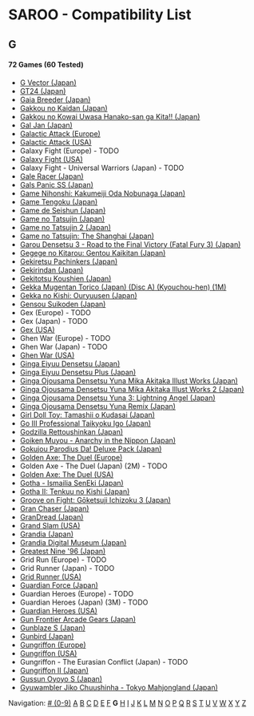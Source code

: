 # SAROO - Compatibility List

## G

#### 72 Games (60 Tested)

- [G Vector (Japan)](../../../Regions/Retails/Japan/T-30603G/01/README.md)
- [GT24 (Japan)](../../../Regions/Retails/Japan/T-5714G/01/README.md)
- [Gaia Breeder (Japan)](../../../Regions/Retails/Japan/T-34801G/01/README.md)
- [Gakkou no Kaidan (Japan)](../../../Regions/Retails/Japan/GS-9026/01/README.md)
- [Gakkou no Kowai Uwasa Hanako-san ga Kita!! (Japan)](../../../Regions/Retails/Japan/T-1205G/01/README.md)
- [Gal Jan (Japan)](../../../Regions/Retails/Japan/T-29101G/01/README.md)
- [Galactic Attack (Europe)](../../../Regions/Retails/Europe/T-8116H-50/01/README.md)
- [Galactic Attack (USA)](../../../Regions/Retails/USA/T-8116H/01/README.md)
- Galaxy Fight (Europe) - TODO
- [Galaxy Fight (USA)](../../../Regions/Retails/USA/T-1504H/01/README.md)
- Galaxy Fight - Universal Warriors (Japan) - TODO
- [Gale Racer (Japan)](../../../Regions/Retails/Japan/GS-9003/01/README.md)
- [Gals Panic SS (Japan)](../../../Regions/Retails/Japan/T-29002G/01/README.md)
- [Game Nihonshi: Kakumeiji Oda Nobunaga (Japan)](../../../Regions/Retails/Japan/T-7633G/01/README.md)
- [Game Tengoku (Japan)](../../../Regions/Retails/Japan/T-5712G/01/README.md)
- [Game de Seishun (Japan)](../../../Regions/Retails/Japan/T-19711G/01/README.md)
- [Game no Tatsujin (Japan)](../../../Regions/Retails/Japan/T-1502G/01/README.md)
- [Game no Tatsujin 2 (Japan)](../../../Regions/Retails/Japan/T-1509G/01/README.md)
- [Game no Tatsujin: The Shanghai (Japan)](../../../Regions/Retails/Japan/T-1506G/01/README.md)
- [Garou Densetsu 3 - Road to the Final Victory (Fatal Fury 3) (Japan)](../../../Regions/Retails/Japan/T-3102G/01/README.md)
- [Gegege no Kitarou: Gentou Kaikitan (Japan)](../../../Regions/Retails/Japan/T-13310G/01/README.md)
- [Gekiretsu Pachinkers (Japan)](../../../Regions/Retails/Japan/T-29601G/01/README.md)
- [Gekirindan (Japan)](../../../Regions/Retails/Japan/T-7008G/01/README.md)
- [Gekitotsu Koushien (Japan)](../../../Regions/Retails/Japan/T-6701G/01/README.md)
- [Gekka Mugentan Torico (Japan) (Disc A) (Kyouchou-hen) (1M)](../../../Regions/Retails/Japan/GS-9056/01/README.md)
- [Gekka no Kishi: Ouryuusen (Japan)](../../../Regions/Retails/Japan/T-20606G/01/README.md)
- [Gensou Suikoden (Japan)](../../../Regions/Retails/Japan/T-9525G/01/README.md)
- Gex (Europe) - TODO
- Gex (Japan) - TODO
- [Gex (USA)](../../../Regions/Retails/USA/T-15904H/01/README.md)
- Ghen War (Europe) - TODO
- Ghen War (Japan) - TODO
- [Ghen War (USA)](../../../Regions/Retails/USA/MK-81001/01/README.md)
- [Ginga Eiyuu Densetsu (Japan)](../../../Regions/Retails/Japan/T-22301G/01/README.md)
- [Ginga Eiyuu Densetsu Plus (Japan)](../../../Regions/Retails/Japan/T-22303G/01/README.md)
- [Ginga Ojousama Densetsu Yuna Mika Akitaka Illust Works (Japan)](../../../Regions/Retails/Japan/T-14308G/01/README.md)
- [Ginga Ojousama Densetsu Yuna Mika Akitaka Illust Works 2 (Japan)](../../../Regions/Retails/Japan/T-14323G/01/README.md)
- [Ginga Ojousama Densetsu Yuna 3: Lightning Angel (Japan)](../../../Regions/Retails/Japan/T-14311G/01/README.md)
- [Ginga Ojousama Densetsu Yuna Remix (Japan)](../../../Regions/Retails/Japan/T-14307G/01/README.md)
- [Girl Doll Toy: Tamashii o Kudasai (Japan)](../../../Regions/Retails/Japan/T-37002G/01/README.md)
- [Go III Professional Taikyoku Igo (Japan)](../../../Regions/Retails/Japan/T-29003G/01/README.md)
- [Godzilla Rettoushinkan (Japan)](../../../Regions/Retails/Japan/GS-9050/01/README.md)
- [Goiken Muyou - Anarchy in the Nippon (Japan)](../../../Regions/Retails/Japan/T-28902G/01/README.md)
- [Gokujou Parodius Da! Deluxe Pack (Japan)](../../../Regions/Retails/Japan/T-9501G/01/README.md)
- [Golden Axe: The Duel (Europe)](../../../Regions/Retails/Europe/MK-81045/01/README.md)
- Golden Axe - The Duel (Japan) (2M) - TODO
- [Golden Axe: The Duel (USA)](../../../Regions/Retails/USA/MK-81045/01/README.md)
- [Gotha - Ismailia SenEki (Japan)](../../../Regions/Retails/Japan/GS-9009/01/README.md)
- [Gotha II: Tenkuu no Kishi (Japan)](../../../Regions/Retails/Japan/T-7608G/01/README.md)
- [Groove on Fight: Gōketsuji Ichizoku 3 (Japan)](../../../Regions/Retails/Japan/T-14411G/01/README.md)
- [Gran Chaser (Japan)](../../../Regions/Retails/Japan/GS-9022/01/README.md)
- [GranDread (Japan)](../../../Regions/Retails/Japan/T-20603G/01/README.md)
- [Grand Slam (USA)](../../../Regions/Retails/USA/T-07004H/01/README.md)
- [Grandia (Japan)](../../../Regions/Retails/Japan/T-4507G/01/README.md)
- [Grandia Digital Museum (Japan)](../../../Regions/Retails/Japan/T-4512G/01/README.md)
- [Greatest Nine '96 (Japan)](../../../Regions/Retails/Japan/GS-9086/01/README.md)
- Grid Run (Europe) - TODO
- Grid Runner (Japan) - TODO
- [Grid Runner (USA)](../../../Regions/Retails/USA/T-7025H/01/README.md)
- [Guardian Force (Japan)](../../../Regions/Retails/Japan/T-9905G/01/README.md)
- Guardian Heroes (Europe) - TODO
- Guardian Heroes (Japan) (3M) - TODO
- [Guardian Heroes (USA)](../../../Regions/Retails/USA/MK-81035/01/README.md)
- [Gun Frontier Arcade Gears (Japan)](../../../Regions/Retails/Japan/T-26109G/01/README.md)
- [Gunblaze S (Japan)](../../../Regions/Retails/Japan/T-19710G/01/README.md)
- [Gunbird (Japan)](../../../Regions/Retails/Japan/T-14402G/01/README.md)
- [Gungriffon (Europe)](../../../Regions/Retails/Europe/MK-81046/01/README.md)
- [Gungriffon (USA)](../../../Regions/Retails/USA/MK-81046/01/README.md)
- Gungriffon - The Eurasian Conflict (Japan) - TODO
- [Gungriffon II (Japan)](../../../Regions/Retails/Japan/T-4511G/01/README.md)
- [Gussun Oyoyo S (Japan)](../../../Regions/Retails/Japan/T-26101G/01/README.md)
- [Gyuwambler Jiko Chuushinha - Tokyo Mahjongland (Japan)](../../../Regions/Retails/Japan/T-4504G/01/README.md)

Navigation:
[# (0-9)](./09.md) [A](./A.md) [B](./B.md) [C](./C.md) [D](./D.md) [E](./E.md) [F](./F.md) **G** [H](./H.md) [I](./I.md) [J](./J.md) [K](./K.md) [L](./L.md) [M](./M.md) [N](./N.md) [O](./O.md) [P](./P.md) [Q](./Q.md) [R](./R.md) [S](./S.md) [T](./T.md) [U](./U.md) [V](./V.md) [W](./W.md) [X](./X.md) [Y](./Y.md) [Z](./Z.md)
